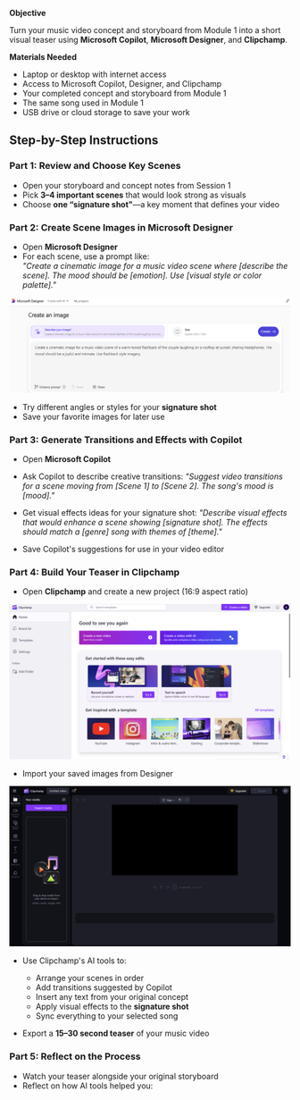 **Objective** 

Turn your music video concept and storyboard from Module 1 into a short visual teaser using **Microsoft Copilot**, **Microsoft Designer**, and **Clipchamp**.

**Materials Needed** 

- Laptop or desktop with internet access  
- Access to Microsoft Copilot, Designer, and Clipchamp  
- Your completed concept and storyboard from Module 1  
- The same song used in Module 1  
- USB drive or cloud storage to save your work  

## Step-by-Step Instructions

### **Part 1: Review and Choose Key Scenes**

- Open your storyboard and concept notes from Session 1  
- Pick **3–4 important scenes** that would look strong as visuals  
- Choose **one “signature shot"**—a key moment that defines your video  

### **Part 2: Create Scene Images in Microsoft Designer**

- Open **Microsoft Designer**  
- For each scene, use a prompt like:  
  *"Create a cinematic image for a music video scene where [describe the scene]. The mood should be [emotion]. Use [visual style or color palette]."*

![Figure 1](../media/module-2-exercise-figure-1.png "Screenshot of prompt")

- Try different angles or styles for your **signature shot**  
- Save your favorite images for later use  


### **Part 3: Generate Transitions and Effects with Copilot**

- Open **Microsoft Copilot**  
- Ask Copilot to describe creative transitions:
  *"Suggest video transitions for a scene moving from [Scene 1] to [Scene 2]. The song's mood is [mood]."*

- Get visual effects ideas for your signature shot:
  *"Describe visual effects that would enhance a scene showing [signature shot]. The effects should match a [genre] song with themes of [theme]."*

- Save Copilot's suggestions for use in your video editor  

### **Part 4: Build Your Teaser in Clipchamp**

- Open **Clipchamp** and create a new project (16:9 aspect ratio)  

![Figure 3](../media/module-2-exercise-figure-3.png "Screenshot of how to create new project")

- Import your saved images from Designer  

![Figure 4](../media/module-2-exercise-figure-4.png "Screenshot of importing dialogue")

- Use Clipchamp's AI tools to:  
  - Arrange your scenes in order  
  - Add transitions suggested by Copilot  
  - Insert any text from your original concept  
  - Apply visual effects to the **signature shot**  
  - Sync everything to your selected song  

- Export a **15–30 second teaser** of your music video  

### **Part 5: Reflect on the Process**

- Watch your teaser alongside your original storyboard  
- Reflect on how AI tools helped you:

